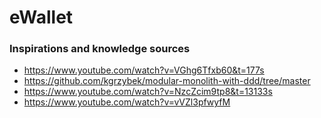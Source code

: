 # eWallet






### Inspirations and knowledge sources

- https://www.youtube.com/watch?v=VGhg6Tfxb60&t=177s
- https://github.com/kgrzybek/modular-monolith-with-ddd/tree/master
- https://www.youtube.com/watch?v=NzcZcim9tp8&t=13133s
- https://www.youtube.com/watch?v=vVZl3pfwyfM